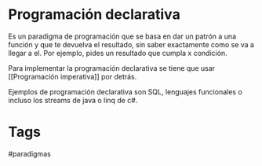 # Programación declarativa
Es un paradigma de programación que se basa en dar un patrón a una función y que te devuelva el resultado, sin saber exactamente como se va a llegar a el. Por ejemplo, pides un resultado que cumpla x condición.

Para implementar la programación declarativa se tiene que usar [[Programación imperativa]] por detrás.

Ejemplos de programación declarativa son SQL, lenguajes funcionales o incluso los streams de java o linq de c#.

# Tags
#paradigmas